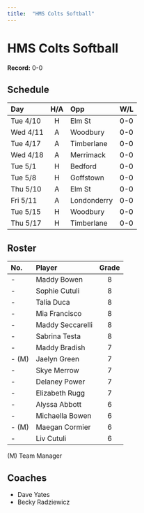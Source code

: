 ```yaml
---
title:  "HMS Colts Softball"
---
```

# HMS Colts Softball

**Record:** 0-0

## Schedule

|Day       | H/A | Opp        | W/L                                   |
|:---------|:---:|:-----------|:--------------------------------------|
| Tue 4/10 |H    |Elm St      | <span style="color:black">0-0</span>  |
| Wed 4/11 |A    |Woodbury    | <span style="color:black">0-0</span>  |
| Tue 4/17 |A    |Timberlane  | <span style="color:black">0-0</span>  |
| Wed 4/18 |A    |Merrimack   | <span style="color:black">0-0</span>  |
| Tue 5/1  |H    |Bedford     | <span style="color:black">0-0</span>  |
| Tue 5/8  |H    |Goffstown   | <span style="color:black">0-0</span>  |
| Thu 5/10 |A    |Elm St      | <span style="color:black">0-0</span>  |
| Fri 5/11 |A    |Londonderry | <span style="color:black">0-0</span>  |
| Tue 5/15 |H    |Woodbury    | <span style="color:black">0-0</span>  |
| Thu 5/17 |H    |Timberlane  | <span style="color:black">0-0</span>  |

## Roster

|No.     |Player           | Grade|
|:-------|:----------------|:----:|
|-       |Maddy Bowen      | 8    |
|-       |Sophie Cutuli    | 8    |
|-       |Talia Duca       | 8    |
|-       |Mia Francisco    | 8    |
|-       |Maddy Seccarelli | 8    |
|-       |Sabrina Testa    | 8    |
|-       |Maddy Bradish    | 7    |
|- (M)   |Jaelyn Green     | 7    |
|-       |Skye Merrow      | 7    |
|-       |Delaney Power    | 7    |
|-       |Elizabeth Rugg   | 7    |
|-       |Alyssa Abbott    | 6    |
|-       |Michaella Bowen  | 6    |
|- (M)   |Maegan Cormier   | 6    |
|-       |Liv Cutuli       | 6    |

(M) Team Manager

## Coaches
* Dave Yates
* Becky Radziewicz

